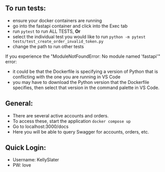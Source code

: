 ## To run tests:

- ensure your docker containers are running
- go into the fastapi container and click into the Exec tab
- run `pytest` to run ALL TESTS, **Or**
- select the individual test you would like to run `python -m pytest tests/test_create_order_invalid_token.py`
- change the path to run other tests

If you experience the "ModuleNotFoundError: No module named 'fastapi'" error:

- it could be that the Dockerfile is specifying a version of Python that is conflicting with the one you are running in VS Code
- you may have to download the Python version that the Dockerfile specifies, then select that version in the command palette in VS Code.

## General:

- There are several active accounts and orders.
- To access these, start the application `docker compose up`
- Go to localhost:3000/docs
- Here you will be able to query Swagger for accounts, orders, etc.

## Quick Login:

- Username: KellySlater
- PW: love

